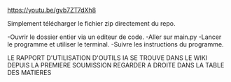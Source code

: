 https://youtu.be/gvb7ZT7dXh8

Simplement télécharger le fichier zip directement du repo.

-Ouvrir le dossier entier via un editeur de code.
-Aller sur main.py
-Lancer le programme et utiliser le terminal.
-Suivre les instructions du programme.

LE RAPPORT D'UTILISATION D'OUTILS IA SE TROUVE DANS LE WIKI DEPUIS LA PREMIERE SOUMISSION
REGARDER A DROITE DANS LA TABLE DES MATIERES
